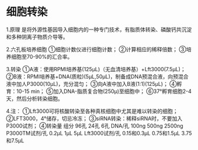 # 细胞转染

1.原理
是将外源性基因导入细胞内的一种专门技术，有脂质体转染、磷酸钙共沉淀和多种阴离子物质介导等。

2.六孔板培养细胞
①细胞计数仪进行细胞计数；
②计算相应的稀释倍数；	
③培养细胞至70-90%的汇合率。

3.转染
①A液：使用RPMI培养基(125μL)（无血清培养基）+Lft3000(7.5μL)；
②B液：RPMI培养基+DNA(质粒)(5μL,50μL)，制备成DNA预混合液，向预混合液中加人P3000(10μL)，充分混匀；
③向A液中加入B液(1:1)(125μL)；
④孵育：10-15 min；
⑤加入DNA-脂质复合物(250μ)至细胞中；
⑥37°孵育细胞2-4天，然后分析转染细胞。

4.注：
①Lft3000可将核酸转染至各种真核细胞中尤其是难以转染的细胞；
②LFT3000，4°储存，切忌冷冻；
③siRNA转染：稀释siRNA时，不要加入P3000试剂；
④转染量
组分       	         96孔	         24孔           6孔
DNA/孔	             100ng	        500ng	         2500ng
P3000TM试剂/孔	     0.2μL	         1μL	         5μL
Lft3000试剂/孔	     0.15和0.3μL   	0.75和1.5μL	  3.75和7.5μL
